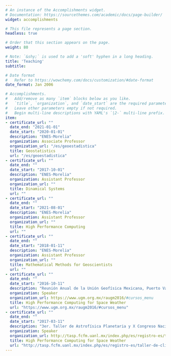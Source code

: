 ```yaml
---
# An instance of the Accomplishments widget.
# Documentation: https://sourcethemes.com/academic/docs/page-builder/
widget: accomplishments

# This file represents a page section.
headless: true

# Order that this section appears on the page.
weight: 80

# Note: `&shy;` is used to add a 'soft' hyphen in a long heading.
title: 'Teaching'
subtitle:

# Date format
#   Refer to https://wowchemy.com/docs/customization/#date-format
date_format: Jan 2006

# Accomplishments.
#   Add/remove as many `item` blocks below as you like.
#   `title`, `organization`, and `date_start` are the required parameters.
#   Leave other parameters empty if not required.
#   Begin multi-line descriptions with YAML's `|2-` multi-line prefix.
item:
- certificate_url: ""
  date_end: "2021-01-01"
  date_start: "2020-01-01"
  description: "ENES-Morelia"
  organization: Associate Professor
  organization_url: "/es/geoestadistica"
  title: Geostatistics
  url: "/es/geoestadistica"
- certificate_url: ""
  date_end: ""
  date_start: "2017-10-01"
  description: "ENES-Morelia"
  organization: Assistant Professor
  organization_url: ""
  title: Dinamical Systems
  url: ""
- certificate_url: ""
  date_end: ""
  date_start: "2021-08-01"
  description: "ENES-Morelia"
  organization: Assistant Professor
  organization_url: ""
  title: High Performance Computing
  url: ""
- certificate_url: ""
  date_end: ""
  date_start: "2018-01-11"
  description: "ENES-Morelia"
  organization: Assistant Professor
  organization_url: ""
  title: Mathematical Methods for Geoscientists
  url: ""
- certificate_url: ""
  date_end: ""
  date_start: "2016-10-11"
  description: "Reunión Anual de la Unión Geofísica Mexicana, Puerto Vallarta, Jalisco."
  organization: Speaker
  organization_url: https://www.ugm.org.mx/raugm2016/#cursos_menu
  title: High Performance Computing for Space Weather
  url: "https://www.ugm.org.mx/raugm2016/#cursos_menu"
- certificate_url: ""
  date_end: ""
  date_start: "2017-03-11"
  description: "3er. Taller de Astrofísica Planetaria y X Congreso Nacional de Astrobiología, UANL-Monterrey."
  organization: Speaker
  organization_url: http://tasp.fcfm.uanl.mx/index.php/es/registro-es/taller-de-clima-espacial
  title: High Performance Computing for Space Weather
  url: "http://tasp.fcfm.uanl.mx/index.php/es/registro-es/taller-de-clima-espacial"
---
```

